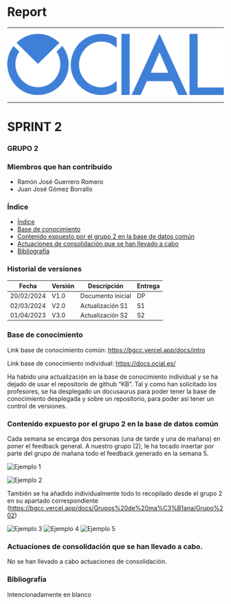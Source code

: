 # Report
---

<MDXLayout>
  <img src="https://github.com/ispp-2324-ocial/KB/blob/main/assets/Texto_Ocial.png?raw=true" alt="Texto_Ocial" className="img-centered img-custom-height" />
</MDXLayout>

---

# SPRINT 2

### GRUPO 2

### Miembros que han contribuido


- Ramón José Guerrero Romero
- Juan José Gómez Borrallo


### Índice

- [Índice](#índice)
- [Base de conocimiento](#base-de-conocimiento)
- [Contenido expuesto por el grupo 2 en la base de datos común](#contenido-expuesto-por-el-grupo-2-en-la-base-de-datos-común)
- [Actuaciones de consolidación que se han llevado a cabo](#actuaciones-de-consolidación-que-se-han-llevado-a-cabo)
- [Bibliografía](#bibliografía)

### Historial de versiones
| Fecha | Versión | Descripción | Entrega |
|--------------|--------------|--------------|--------------|
|   20/02/2024     | V1.0     |  Documento inicial   | DP|
|     02/03/2024   |  V2.0    |    Actualización S1 | S1
|     01/04/2023  |    V3.0 |   Actualización S2 | S2

### Base de conocimiento

Link base de conocimiento común: https://bgcc.vercel.app/docs/intro 

Link base de conocimiento individual: https://docs.ocial.es/ 

Ha habido una actualización en la base de conocimiento individual y se ha dejado de usar el repositorio de github “KB”. Tal y como han solicitado los profesores, se ha desplegado un docusaurus para poder tener la base de conocimiento desplegada y sobre un repositorio, para poder así tener un control de versiones.

### Contenido expuesto por el grupo 2 en la base de datos común

Cada semana se encarga dos personas (una de tarde y una de mañana) en poner el feedback general. A nuestro grupo (2), le ha tocado insertar por parte del grupo de mañana todo el feedback generado en la semana 5. 

![Ejemplo 1](https://i.gyazo.com/4f65d1f1355a0dbb45168e7a0505acf3.png)

![Ejemplo 2](https://i.gyazo.com/9bb4589cbd110a8052f82df9b718f391.png)


También se ha añadido individualmente todo lo recopilado desde el grupo 2 en su apartado correspondiente (https://bgcc.vercel.app/docs/Grupos%20de%20ma%C3%B1ana/Grupo%202)

![Ejemplo 3](https://i.gyazo.com/95dc3c411151771600ce6ada671c4fc4.png)
![Ejemplo 4](https://i.gyazo.com/c8d252fb9ed7466d0d070cf468efe1af.png)
![Ejemplo 5](https://i.gyazo.com/6e325202e208dded9d9c62781a265006.png)


### Actuaciones de consolidación que se han llevado a cabo. 

No se han llevado a cabo actuaciones de consolidación. 

### Bibliografía

Intencionadamente en blanco